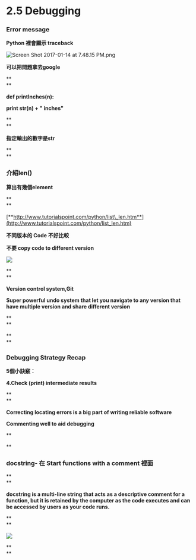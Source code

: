 # **2.5 Debugging**

### **Error message**

**Python 裡會顯示 traceback**

![](https://lh5.googleusercontent.com/w278PuXi5vC05lwMmjPTPKMFbXze8J567OnsKhJ1dH8Zm8yxbgKdgboSpE6JuxuNsGUzAy_wk-5beX-jEIbxPelA1EMMr9fraC3zE6Girfr0kkD8KOMjUnMu2xGlYLlq6_6BPif6 "Screen Shot 2017-01-14 at 7.48.15 PM.png")

**可以把問題拿去google**

**  
**

**def printInches\(n\):**

**print str\(n\) + " inches"**

**  
**

**指定輸出的數字是str**

**  
**

### **介紹len\(\)**

**算出有幾個element**

**  
**

[**http://www.tutorialspoint.com/python/list\_len.htm**](http://www.tutorialspoint.com/python/list_len.htm)

  
**不同版本的 Code 不好比較**

**不要 copy code to different version**

![](https://lh6.googleusercontent.com/0vKm_WFc8Jts8b4Z4LLtNVCKrMTEmlNzFg4Q8Ub-me9_HLOXyucMGadLGXA6RKmWYKbH_sCXrCupHdFpy1SBu5vij0fvYJacnQk4DDskJIHeIOQhYHwwB4kOJyIUMHWCUZ80LuGb)

**  
**

**Version control system,Git**

**Super powerful undo system that let you navigate to any version that have multiple version and share different version**

**  
**

**  
**

### **Debugging Strategy Recap**

**5個小訣竅：**

**4.Check \(print\) intermediate results**

**  
**

**Correcting locating errors is a big part of writing reliable software**

**Commenting well to aid debugging**

**  
  
**

### **docstring- 在 Start functions with a comment 裡面**

**  
**

**docstring is a multi-line string that acts as a descriptive comment for a function, but it is retained by the computer as the code executes and can be accessed by users as your code runs.**

**  
**

![](https://lh4.googleusercontent.com/fHdq8VXI7052BKjC8CYvneHdLyaRQBcxalzS5yh526qrg9Xi3qxUb_k4mH2hqWbGFGaQAV3FHOAleP9B34MgzoA41gnHFxeljl5Q5LDgy1zILjyGIIS52E-zk6lAmC-axb2SaM0P)

**  
**  



